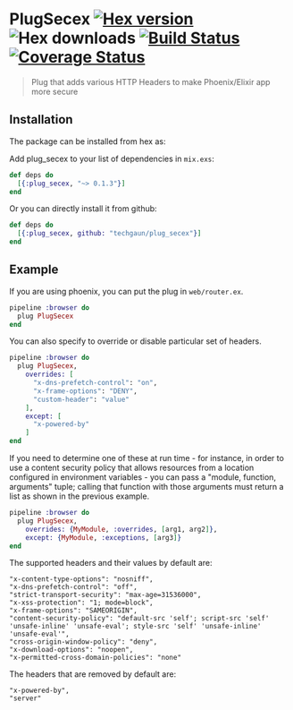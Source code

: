 # PlugSecex [![Hex version](https://img.shields.io/hexpm/v/plug_secex.svg "Hex version")](https://hex.pm/packages/plug_secex) ![Hex downloads](https://img.shields.io/hexpm/dt/plug_secex.svg "Hex downloads") [![Build Status](https://semaphoreci.com/api/v1/techgaun/plug_secex/branches/master/badge.svg)](https://semaphoreci.com/techgaun/plug_secex) [![Coverage Status](https://coveralls.io/repos/github/techgaun/plug_secex/badge.svg?branch=master)](https://coveralls.io/github/techgaun/plug_secex?branch=master)

> Plug that adds various HTTP Headers to make Phoenix/Elixir app more secure

## Installation

The package can be installed from hex as:

Add plug_secex to your list of dependencies in `mix.exs`:

```elixir
def deps do
  [{:plug_secex, "~> 0.1.3"}]
end
```

Or you can directly install it from github:

```elixir
def deps do
  [{:plug_secex, github: "techgaun/plug_secex"}]
end
```

## Example

If you are using phoenix, you can put the plug in `web/router.ex`.

```elixir
pipeline :browser do
  plug PlugSecex
end
```

You can also specify to override or disable particular set of headers.

```elixir
pipeline :browser do
  plug PlugSecex,
    overrides: [
      "x-dns-prefetch-control": "on",
      "x-frame-options": "DENY",
      "custom-header": "value"
    ],
    except: [
      "x-powered-by"
    ]
end
```

If you need to determine one of these at run time - for instance, in order to
use a content security policy that allows resources from a location
configured in environment variables - you can pass a "module, function,
arguments" tuple; calling that function with those arguments must return a
list as shown in the previous example.

```elixir
pipeline :browser do
  plug PlugSecex,
    overrides: {MyModule, :overrides, [arg1, arg2]},
    except: {MyModule, :exceptions, [arg3]}
end
```

The supported headers and their values by default are:

```
"x-content-type-options": "nosniff",
"x-dns-prefetch-control": "off",
"strict-transport-security": "max-age=31536000",
"x-xss-protection": "1; mode=block",
"x-frame-options": "SAMEORIGIN",
"content-security-policy": "default-src 'self'; script-src 'self' 'unsafe-inline' 'unsafe-eval'; style-src 'self' 'unsafe-inline' 'unsafe-eval'",
"cross-origin-window-policy": "deny",
"x-download-options": "noopen",
"x-permitted-cross-domain-policies": "none"
```

The headers that are removed by default are:

```
"x-powered-by",
"server"
```
